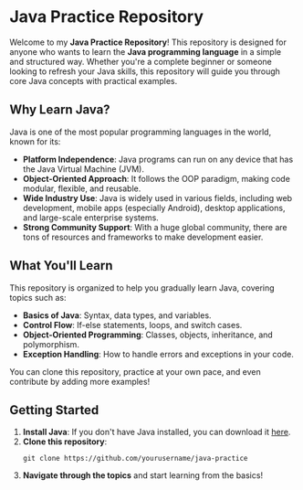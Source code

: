 
# Java Practice Repository

Welcome to my **Java Practice Repository**! This repository is designed for anyone who wants to learn the **Java programming language** in a simple and structured way. Whether you're a complete beginner or someone looking to refresh your Java skills, this repository will guide you through core Java concepts with practical examples.

## Why Learn Java?

Java is one of the most popular programming languages in the world, known for its:

- **Platform Independence**: Java programs can run on any device that has the Java Virtual Machine (JVM).
- **Object-Oriented Approach**: It follows the OOP paradigm, making code modular, flexible, and reusable.
- **Wide Industry Use**: Java is widely used in various fields, including web development, mobile apps (especially Android), desktop applications, and large-scale enterprise systems.
- **Strong Community Support**: With a huge global community, there are tons of resources and frameworks to make development easier.

## What You'll Learn

This repository is organized to help you gradually learn Java, covering topics such as:

- **Basics of Java**: Syntax, data types, and variables.
- **Control Flow**: If-else statements, loops, and switch cases.
- **Object-Oriented Programming**: Classes, objects, inheritance, and polymorphism.
- **Exception Handling**: How to handle errors and exceptions in your code.

You can clone this repository, practice at your own pace, and even contribute by adding more examples!

## Getting Started

1. **Install Java**: If you don't have Java installed, you can download it [here](https://www.oracle.com/java/technologies/javase-downloads.html).
2. **Clone this repository**: 
   ```
   git clone https://github.com/yourusername/java-practice
   ```
3. **Navigate through the topics** and start learning from the basics!

